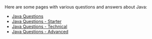 Here are some pages with various questions and answers about Java:

* [Java Questions](/Java%20Questions/)
* [Java Questions - Starter](/Java%20Questions/starters/)
* [Java Questions - Technical](/Java%20Questions/technical/)
* [Java Questions - Advanced](/Java%20Questions/advanced/)